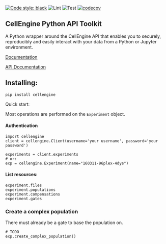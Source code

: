 [![Code style: black](https://img.shields.io/badge/code%20style-black-000000.svg)](https://github.com/psf/black)
![Lint](https://github.com/primitybio/cellengine-python-toolkit/workflows/Lint/badge.svg)
![Test](https://github.com/primitybio/cellengine-python-toolkit/workflows/Test/badge.svg)
[![codecov](https://codecov.io/gh/primitybio/cellengine-python-toolkit/branch/master/graph/badge.svg)](https://codecov.io/gh/primitybio/cellengine-python-toolkit)

CellEngine Python API Toolkit
-----

A Python wrapper around the CellEngine API that enables you to securely,
reproducibly and easily interact with your data from a Python or Jupyter
environment.

[Documentation](https://primitybio.github.io/cellengine-python-toolkit/)

[API Documentation](https://docs.cellengine.com/api/)


## Installing:
```
pip install cellengine
```

Quick start:

Most operations are performed on the `Experiment` object. 

#### Authentication
```
import cellengine
client = cellengine.Client(username='your username', password='your password')

experiments = client.experiments
# or:
exp = cellengine.Experiment(name="160311-96plex-4dye")
```

#### List resources:
```
experiment.files
experiment.populations
experiment.compensations
experiment.gates
```

### Create a complex population
There must already be a gate to base the population on.
```
# TODO
exp.create_complex_population()
```
